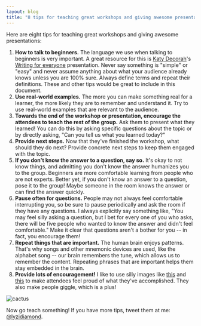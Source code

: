 ```yaml
---
layout: blog
title: "8 tips for teaching great workshops and giving awesome presentations"
---
```


Here are eight tips for teaching great workshops and giving awesome presentations:

1. **How to talk to beginners.** The language we use when talking to beginners is very important. A great resource for this is [Katy Decorah](https://twitter.com/katydecorah)'s [Writing for everyone](https://katydecorah.com/code/writing-for-everyone/) presentation. Never say something is "simple" or "easy" and never assume anything about what your audience already knows unless you are 100% sure. Always define terms and repeat their definitions. These and other tips would be great to include in this document.
2. **Use real-world examples.** The more you can make something real for a learner, the more likely they are to remember and understand it. Try to use real-world examples that are relevant to the audience.
3. **Towards the end of the workshop or presentation, encourage the attendees to teach the rest of the group.** Ask them to present what they learned! You can do this by asking specific questions about the topic or by directly asking, "Can you tell us what you learned today?"
4. **Provide next steps.** Now that they've finished the workshop, what should they do next? Provide concrete next steps to keep them engaged with the topic.
5. **If you don't know the answer to a question, say so.** It's okay to not know things, and admitting you don't know the answer humanizes you to the group. Beginners are more comfortable learning from people who are not experts. Better yet, if you don't know an answer to a question, pose it to the group! Maybe someone in the room knows the answer or can find the answer quickly.
6. **Pause often for questions.** People may not always feel comfortable interrupting you, so be sure to pause periodically and ask the room if they have any questions. I always explicitly say something like, "You may feel silly asking a question, but I bet for every one of you who asks, there will be five people who wanted to know the answer and didn't feel comfortable." Make it clear that questions aren't a bother for you -- in fact, you encourage them!
7. **Repeat things that are important.** The human brain enjoys patterns. That's why songs and other mnemonic devices are used, like the alphabet song -- our brain remembers the tune, which allows us to remember the content. Repeating phrases that are important helps them stay embedded in the brain.
8. **Provide lots of encouragement!** I like to use silly images like [this](https://40.media.tumblr.com/a53a71e10ea4a8bf2b41b79f2b404c7c/tumblr_n4ymiyJJaB1rc2qogo1_500.jpg) and [this](https://pretty-terrible.com/wp-content/uploads/2014/05/tiny-potato.jpg) to make attendees feel proud of what they've accomplished. They also make people giggle, which is a plus!

![cactus](https://40.media.tumblr.com/a53a71e10ea4a8bf2b41b79f2b404c7c/tumblr_n4ymiyJJaB1rc2qogo1_500.jpg)

Now go teach something! If you have more tips, tweet them at me: [@lyzidiamond](https://twitter.com/lyzidiamond).
